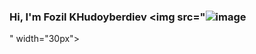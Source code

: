### Hi, I'm Fozil KHudoyberdiev <img src="![image](https://github.com/Fozil0802/Fozil0802/assets/135839238/7f3dace9-285c-4435-8d6f-76baec452250)
" width="30px">

